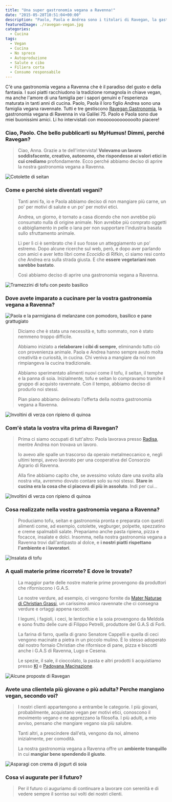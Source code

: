 ```yaml
---
title: "Una super gastronomia vegana a Ravenna!"
date: "2015-05-28T10:51:04+00:00"
description: "Paolo, Paola e Andrea sono i titolari di Ravegan, la gastronomia vegana a Ravenna che, ogni giorno, prepara meraviglie cruelty-free di ogni tipo."
featuredImage: ./ravegan-vegan.jpg
categories:
  - Cucina
tags:
  - Vegan
  - Cucina
  - No spreco
  - Autoproduzione
  - Salute e cibo
  - Filiera corta
  - Consumo responsabile
---
```


C'è una gastronomia vegana a Ravenna che è il paradiso del gusto e della fantasia. I suoi piatti racchiudono la tradizione romagnola in chiave vegan, ma anche l'amore di una famiglia per i sapori genuini e l'esperienza maturata in tanti anni di cucina.
Paolo, Paola il loro figlio Andrea sono una famiglia vegana ravennate.
Tutti e tre gestiscono [Ravegan Gastronomia](https://www.facebook.com/pages/Ravegan-Gastronomia/532234820243716), la gastronomia vegana di Ravenna in via Galilei 75.
Paolo e Paola sono due miei buonissimi amici. Li ho intervistati con mooooooooooooolto piacere!

### Ciao, Paolo. Che bello pubblicarti su MyHumus! Dimmi, perché Ravegan?

> Ciao, Anna. Grazie a te dell'intervista! **Volevamo un lavoro soddisfacente, creativo, autonomo, che rispondesse ai valori etici in cui crediamo** profondamente. Ecco perché abbiamo deciso di aprire la nostra gastronomia vegana a Ravenna.

![Cotolette di seitan](./cotolette-seitan.jpg)

### Come e perché siete diventati vegani?

> Tanti anni fa, io e Paola abbiamo deciso di non mangiare più carne, un po' per motivi di salute e un po' per motivi etici.
>
> Andrea, un giorno, è tornato a casa dicendo che non avrebbe più consumato nulla di origine animale. Non avrebbe più comprato oggetti o abbigliamento in pelle o lana per non supportare l'industria basata sullo sfruttamento animale.
>
> Lì per lì ci è sembrato che il suo fosse un atteggiamento un po' estremo. Dopo alcune ricerche sul web, però, e dopo aver parlando con amici e aver letto libri come _Ecocidio_ di Rifkin, ci siamo resi conto che Andrea era sulla strada giusta. E che **essere vegetariani non sarebbe bastato**.
>
> Così abbiamo deciso di aprire una gastronomia vegana a Ravenna.

![Tramezzini di tofu con pesto basilico](./tramezzini-di-tofu-con-pesto-basilico.jpg)

### Dove avete imparato a cucinare per la vostra gastronomia vegana a Ravenna?

![Paola e la parmigiana di melanzane con pomodoro, basilico e pane grattugiato](./paola.jpg)

> Diciamo che è stata una necessità e, tutto sommato, non è stato nemmeno troppo difficile.
>
> Abbiamo iniziato a **rielaborare i cibi di sempre**, eliminando tutto ciò con provenienza animale. Paola e Andrea hanno sempre avuto molta creatività e curiosità, in cucina. Chi veniva a mangiare da noi non rimpiangeva la cucina tradizionale.
>
> Abbiamo sperimentato alimenti nuovi come il tofu, il seitan, il temphe e la panna di soia. Inizialmente, tofu e seitan lo compravamo tramite il gruppo di acquisto ravennate. Con il tempo, abbiamo deciso di produrlo noi stessi.
>
> Pian piano abbiamo delineato l'offerta della nostra gastronomia vegana a Ravenna.

![Involtini di verza con ripieno di quinoa](./involtini-di-verza-con-ripieno-di-quinoa.jpg)

### Com'è stata la vostra vita prima di Ravegan?

> Prima ci siamo occupati di tutt'altro: Paola lavorava presso [Radisa](http://www.radisa.it/it/home.html), mentre Andrea non trovava un lavoro.
>
> Io avevo alle spalle un trascorso da operaio metalmeccanico e, negli ultimi tempi, avevo lavorato per una cooperativa del Consorzio Agrario di Ravenna.
>
> Alla fine abbiamo capito che, se avessimo voluto dare una svolta alla nostra vita, avremmo dovuto contare solo su noi stessi. **Stare in cucina era la cosa che ci piaceva di più in assoluto**. Indi per cui...

![Involtini di verza con ripieno di quinoa](./involtini-di-verza-con-ripieno-di-quinoa.jpg)

### Cosa realizzate nella vostra gastronomia vegana a Ravenna?

> Produciamo tofu, seitan e gastronomia pronta e preparata con questi alimenti come, ad esempio, cotolette, vegburger, polpette, spezzatino e creme spalmabili salate. Prepariamo anche pasta ripiena, pizza e focacce, insalate e dolci. Insomma, nella nostra gastronomia vegana a Ravenna trovi dall'antipasto al dolce, e **i nostri piatti rispettano l'ambiente e i lavoratori**.

![Insalata di tofu](./insalata-tofu.jpg)

### A quali materie prime ricorrete? E dove le trovate?

> La maggior parte delle nostre materie prime provengono da produttori che riforniscono i G.A.S.
>
> Le nostre verdure, ad esempio, ci vengono fornite da [Mater Naturae di Christian Grassi](https://www.facebook.com/christian.grassi.98), un carissimo amico ravennate che ci consegna verdure e ortaggi appena raccolti.
>
> I legumi, i fagioli, i ceci, le lenticchie e la soia provengono da Meldola e sono frutto delle cure di Filippo Petrelli, produttore del G.A.S di Forlì.
>
> La farina di farro, quella di grano Senatore Cappelli e quella di ceci vengono macinate a pietra in un piccolo mulino. È lo stesso adoperato dal nostro fornaio Christian che rifornisce di pane, pizza e biscotti anche i G.A.S di Ravenna, Lugo e Cesena.
>
> Le spezie, il sale, il cioccolato, la pasta e altri prodotti li acquistiamo presso [KI](http://www.kigroup.com) e [Padovana Macinazione](http://www.padovanamacinazione.com).

![Alcune proposte di Ravegan](./lavagna.jpg)

### Avete una clientela più giovane o più adulta? Perche mangiano vegan, secondo voi?

> I nostri clienti appartengono a entrambe le categorie. I più giovani, probabilmente, acquistano vegan per motivi etici, conoscono il movimento vegano e ne apprezzano la filosofia. I più adulti, a mio avviso, pensano che mangiare vegano sia più salubre.
>
> Tanti altri, a prescindere dall'età, vengono da noi, almeno inizialmente, per comodità.
>
> La nostra gastronomia vegana a Ravenna offre un **ambiente tranquillo** in cui **mangiar bene spendendo il giusto**.

![Asparagi con crema di jogurt di soia](./asparagi-con-crema-di-jogurt-di-soia.jpg)

### Cosa vi augurate per il futuro?

> Per il futuro ci auguriamo di continuare a lavorare con serenità e di vedere sempre il sorriso sui volti dei nostri clienti.
